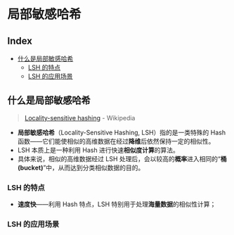 局部敏感哈希
===

Index
---
<!-- TOC -->

- [什么是局部敏感哈希](#什么是局部敏感哈希)
  - [LSH 的特点](#lsh-的特点)
  - [LSH 的应用场景](#lsh-的应用场景)

<!-- /TOC -->


## 什么是局部敏感哈希
> [Locality-sensitive hashing](https://en.wikipedia.org/wiki/Locality-sensitive_hashing) - Wikipedia 
- **局部敏感哈希**（Locality-Sensitive Hashing, LSH）指的是一类特殊的 Hash 函数——它们能使相似的高维数据在经过**降维**后依然保持一定的相似性。
- LSH 本质上是一种利用 Hash 进行快速**相似度计算**的算法。
- 具体来说，相似的高维数据经过 LSH 处理后，会以较高的**概率**进入相同的“**桶(bucket)**”中，从而达到分类相似数据的目的。

### LSH 的特点
- **速度快**——利用 Hash 特点，LSH 特别用于处理**海量数据**的相似性计算；
  <!-- - **机械相似性**；相似性算法通常分为“机械相似性”与“语义相似性” -->

### LSH 的应用场景